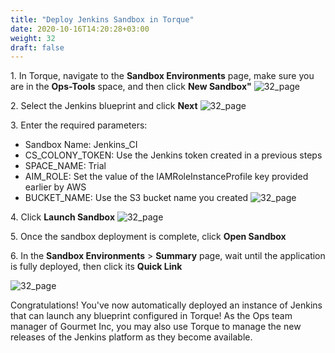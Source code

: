 ```yaml
---
title: "Deploy Jenkins Sandbox in Torque"
date: 2020-10-16T14:20:28+03:00
weight: 32
draft: false
---
```


1\. In Torque, navigate to the **Sandbox Environments** page, make sure you are in the **Ops-Tools** space,  and then click **New Sandbox"**
![32_page](/images/module3/32_page_2.png)

2\. Select the Jenkins blueprint and click **Next**
![32_page](/images/module3/33_page.png)

3\. Enter the required parameters:
* Sandbox Name: Jenkins_CI
* CS_COLONY_TOKEN: Use the Jenkins token created in a previous steps
* SPACE_NAME: Trial
* AIM_ROLE: Set the value of the IAMRoleInstanceProfile key provided earlier by AWS
* BUCKET_NAME: Use the S3 bucket name you created
![32_page](/images/module3/34_page.png)

4\. Click **Launch Sandbox**
![32_page](/images/module3/35_page.png)

5\. Once the sandbox deployment is complete, click **Open Sandbox**

6\. In the **Sandbox Environments** > **Summary** page, wait until the application is fully deployed, then click its **Quick Link**

![32_page](/images/module3/36_page.png)

Congratulations! You've now automatically deployed an instance of Jenkins that can launch any blueprint configured in Torque! 
As the Ops team manager of Gourmet Inc, you may also use Torque to manage the new releases of the Jenkins platform as they become available.
